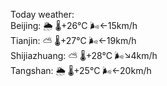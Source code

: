 Today weather:  
Beijing: 🌦   🌡️+26°C 🌬️←15km/h  
Tianjin: ⛅️  🌡️+27°C 🌬️←19km/h  
Shijiazhuang: ⛅️  🌡️+28°C 🌬️↘4km/h  
Tangshan: 🌦   🌡️+25°C 🌬️←20km/h  
